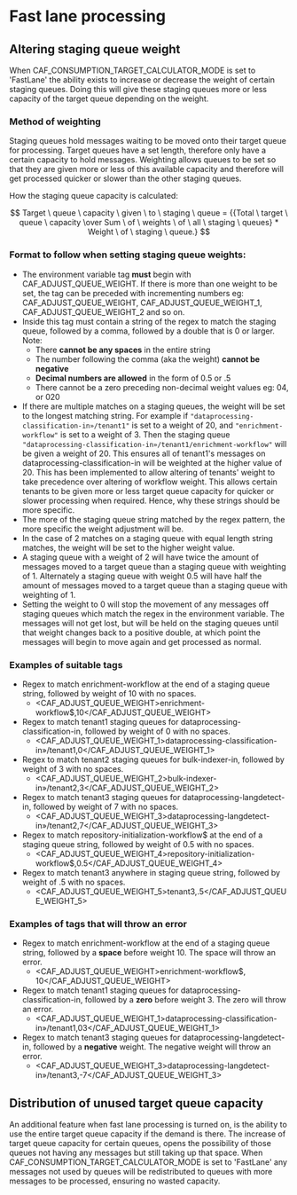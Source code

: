 # Fast lane processing 

## Altering staging queue weight
When CAF_CONSUMPTION_TARGET_CALCULATOR_MODE is set to 'FastLane' the ability exists to 
increase or decrease the weight of certain staging queues. Doing this will give these 
staging queues more or less capacity of the target queue depending on the weight.

### Method of weighting
Staging queues hold messages waiting to be moved onto their target queue for processing. 
Target queues have a set length, therefore only have a certain capacity to hold messages. 
Weighting allows queues to be set so that they are given more or less of this available capacity and therefore will
get processed quicker or slower than the other staging queues.

How the staging queue capacity is calculated: 

$$ Target \ queue \ capacity \ given \ to \ staging \ queue  = {{Total \ target \ queue \ capacity \over Sum \ of \ weights \ of \ all 
\ staging \ queues} * Weight \ of \ staging \ queue.} $$

### Format to follow when setting staging queue weights: 

* The environment variable tag **must** begin with CAF_ADJUST_QUEUE_WEIGHT. If there is more than one weight to be set, 
the tag can be preceded with incrementing numbers 
eg: CAF_ADJUST_QUEUE_WEIGHT, CAF_ADJUST_QUEUE_WEIGHT_1, CAF_ADJUST_QUEUE_WEIGHT_2 and so on. 
* Inside this tag must contain a string of the regex to match the staging queue, followed by a comma, followed
by a double that is 0 or larger. Note:
  * There **cannot be any spaces** in the entire string 
  * The number following the comma (aka the weight) **cannot be negative**
  * **Decimal numbers are allowed** in the form of 0.5 or .5
  * There cannot be a zero preceding non-decimal weight values eg: 04, or 020
* If there are multiple matches on a staging queues, the weight will be set to the longest matching string. 
  For example if `"dataprocessing-classification-in»/tenant1"` is set to a weight of 20, and `"enrichment-workflow"` 
  is set to a weight of 3. Then the staging queue `"dataprocessing-classification-in»/tenant1/enrichment-workflow"` 
  will be given a weight of 20. This ensures all of tenant1's messages on dataprocessing-classification-in will be 
  weighted at the higher value of 20. This has been implemented to allow altering of tenants' weight to take
  precedence over altering of workflow weight. This allows certain tenants to be given more or less target queue capacity for quicker 
  or slower processing when required. Hence, why these strings should be more specific. 
* The more of the staging queue string matched by the regex pattern, the more specific the weight adjustment will be. 
* In the case of 2 matches on a staging queue with equal length string matches, the weight will be set to the 
  higher weight value.
* A staging queue with a weight of 2 will have twice the amount of messages moved to a target queue than a staging queue with 
  weighting of 1. Alternately a staging queue with weight 0.5 will have half the amount of messages moved to a target queue than a 
  staging queue with weighting of 1. 
* Setting the weight to 0 will stop the movement of any messages off staging queues which match the regex in the environment variable. 
  The messages will not get lost, but will be held on the staging queues until that weight changes back to a positive double, at which 
  point the messages will begin to move again and get processed as normal. 

### Examples of suitable tags 
* Regex to match enrichment-workflow at the end of a staging queue string, followed by weight of 10 with no spaces. 
  * <CAF_ADJUST_QUEUE_WEIGHT>enrichment\-workflow$,10</CAF_ADJUST_QUEUE_WEIGHT> 
* Regex to match tenant1 staging queues for dataprocessing-classification-in, followed by weight of 0 with no spaces.
  * <CAF_ADJUST_QUEUE_WEIGHT_1>dataprocessing-classification-in»/tenant1,0</CAF_ADJUST_QUEUE_WEIGHT_1>
* Regex to match tenant2 staging queues for bulk-indexer-in, followed by weight of 3 with no spaces.
  * <CAF_ADJUST_QUEUE_WEIGHT_2>bulk-indexer-in»/tenant2,3</CAF_ADJUST_QUEUE_WEIGHT_2>
* Regex to match tenant3 staging queues for dataprocessing-langdetect-in, followed by weight of 7 with no spaces.
  * <CAF_ADJUST_QUEUE_WEIGHT_3>dataprocessing-langdetect-in»/tenant2,7</CAF_ADJUST_QUEUE_WEIGHT_3>
* Regex to match repository-initialization-workflow$ at the end of a staging queue string, followed by weight of 0.5 with no spaces.
  * <CAF_ADJUST_QUEUE_WEIGHT_4>repository-initialization-workflow$,0.5</CAF_ADJUST_QUEUE_WEIGHT_4>
* Regex to match tenant3 anywhere in staging queue string, followed by weight of .5 with no spaces.
  * <CAF_ADJUST_QUEUE_WEIGHT_5>tenant3,.5</CAF_ADJUST_QUEUE_WEIGHT_5>

### Examples of tags that will throw an error
* Regex to match enrichment-workflow at the end of a staging queue string, followed by a **space** before weight 10. The space will 
  throw an error.
  * <CAF_ADJUST_QUEUE_WEIGHT>enrichment\-workflow$, 10</CAF_ADJUST_QUEUE_WEIGHT> 
* Regex to match tenant1 staging queues for dataprocessing-classification-in, followed by a **zero** before weight 3. 
  The zero will throw an error.
  * <CAF_ADJUST_QUEUE_WEIGHT_1>dataprocessing-classification-in»/tenant1,03</CAF_ADJUST_QUEUE_WEIGHT_1>
* Regex to match tenant3 staging queues for dataprocessing-langdetect-in, followed by a **negative** weight. 
  The negative weight will throw an error.
  * <CAF_ADJUST_QUEUE_WEIGHT_3>dataprocessing-langdetect-in»/tenant3,-7</CAF_ADJUST_QUEUE_WEIGHT_3>

## Distribution of unused target queue capacity
An additional feature when fast lane processing is turned on, is the ability to use the entire target queue capacity
if the demand is there. 
The increase of target queue capacity for certain queues, opens the possibility of those queues not having 
any messages but still taking up that space. When CAF_CONSUMPTION_TARGET_CALCULATOR_MODE is set to 'FastLane' any messages
not used by queues will be redistributed to queues with more messages to be processed, ensuring no wasted capacity.
